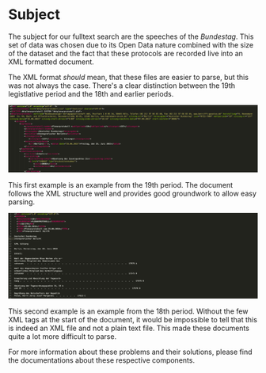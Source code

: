 # Subject

The subject for our fulltext search are the speeches of the _Bundestag_. This set of data was chosen due to its Open Data nature combined with the size of the dataset and the fact that these protocols are recorded live into an XML formatted document. 

The XML format _should_ mean, that these files are easier to parse, but this was not always the case. There's a clear distinction between the 19th legistlative period and the 18th and earlier periods.

![Well-structured 19th period document](../assets/images/example-19th-period.png "19th legislative period")

This first example is an example from the 19th period. The document follows the XML structure well and provides good groundwork to allow easy parsing.

![Badly-structured 19th period document](../assets/images/example-18th-period.png "18th legislative period")

This second example is an example from the 18th period. Without the few XML tags at the start of the document, it would be impossible to tell that this is indeed an XML file and not a plain text file. This made these documents quite a lot more difficult to parse.

For more information about these problems and their solutions, please find the documentations about these respective components.
